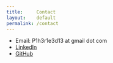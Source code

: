 ```yaml
---
title:     Contact
layout:    default
permalink: /contact
---
```


* Email: P1h3r1e3d13 at gmail dot com
* [LinkedIn][]
* [GitHub][]

[LinkedIn]: https://www.linkedin.com/in/jackenneking
[GitHub]: https://github.com/JacktoseIntolerant
